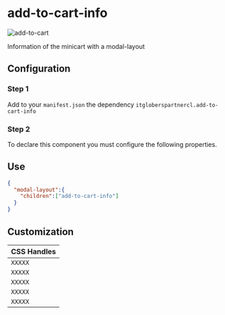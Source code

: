 
# add-to-cart-info

![add-to-cart](https://user-images.githubusercontent.com/94660803/209265386-66b6697f-8948-44f0-9b61-2db4a37cd0fc.png)

Information of the minicart with a modal-layout


## Configuration

### Step 1 

Add to your `manifest.json` the dependency `itgloberspartnercl.add-to-cart-info`

### Step 2

To declare this component you must configure the following properties.


## Use 

```json
{
  "modal-layout":{
    "children":["add-to-cart-info"]
  }
}
```

## Customization


| CSS Handles |
| ----------- | 
| `XXXXX` | 
| `XXXXX` | 
| `XXXXX` | 
| `XXXXX` | 
| `XXXXX` |




